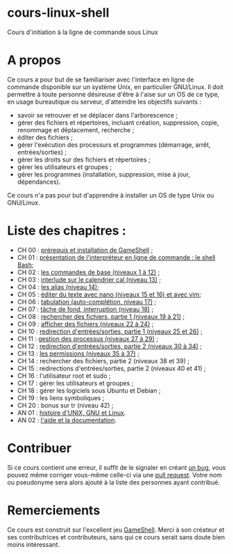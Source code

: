 # cours-linux-shell
Cours d'initiation à la ligne de commande sous Linux

# A propos

Ce cours a pour but de se familiariser avec l'interface en ligne de commande
disponible sur un système Unix, en particulier GNU/Linux. Il doit permettre à
toute personne désireuse d'être à l'aise sur un OS de ce type, en usage
bureautique ou serveur, d'atteindre les objectifs suivants :

* savoir se retrouver et se déplacer dans l'arborescence ;
* gérer des fichiers et répertoires, incluant création, suppression, copie,
  renommage et déplacement, recherche ;
* éditer des fichiers ;
* gérer l'exécution des processurs et  programmes (démarrage, arrêt, entrées/sorties) ;
* gérer les droits sur des fichiers et répertoires ;
* gérer les utilisateurs et groupes ;
* gérer les programmes (installation, suppression, mise à jour, dépendances).

Ce cours n'a pas pour but d'apprendre à installer un OS de type Unix ou
GNU/Linux.

# Liste des chapitres :

* CH 00 : [prérequis et installation de GameShell](ch/ch00_prerequis_install.md) ;
* CH 01 : [présentation de l'interpréteur en ligne de commande : le shell
  Bash](ch/ch01_presentation_bash.md);
* CH 02 : [les commandes de base (niveaux 1 à 12)](ch/ch02_commandes_base.md) ;
* CH 03 : [interlude sur le calendrier cal (niveau 13)](ch/ch03_cal.md) ;
* CH 04 : [les alias (niveau 14)](ch/ch04_alias.md);
* CH 05 : [éditer du texte avec nano (niveaux 15 et 16) et avec
  vim](ch/ch05_editer_texte.md);
* CH 06 : [tabulation (auto-complétion, niveau 17)](ch/ch06_tabulation.md) ;
* CH 07 : [tâche de fond, interruption (niveau 18)](ch/ch07_taches.md) ;
* CH 08 : [rechercher des fichiers, partie 1 (niveaux 19 à
  21)](ch/ch08_rechercher_fichiers_partie1.md) ;
* CH 09 : [afficher des fichiers (niveaux 22 à 24)](ch/ch09_afficher_fichiers.md) ;
* CH 10 : [redirection d'entrées/sorties, partie 1 (niveaux 25 et 26)](ch/ch10_entrees_sorties.md) ;
* CH 11 : [gestion des processus (niveaux 27 à 29)](ch/ch11_processus.md) ;
* CH 12 : [redirection d'entrées/sorties, partie 2 (niveaux 30 à
  34)](ch/ch12_entrees_sorties_part2.md) ;
* CH 13 : [les permissions (niveaux 35 à 37)](ch/ch13_permissions.md) ;
* CH 14 : rechercher des fichiers, partie 2 (niveaux 38 et 39) ;
* CH 15 : redirections d'entrées/sorties, partie 2 (niveaux 40 et 41) ;
* CH 16 : l'utilisateur root et sudo ;
* CH 17 : gérer les utilisateurs et groupes ;
* CH 18 : gérer les logiciels sous Ubuntu et Debian ;
* CH 19 : les liens symboliques ;
* CH 20 : bonus sur tr (niveau 42) ;
* AN 01 : [histoire d'UNIX, GNU et Linux](an/an01_historique.md).
* AN 02 : [l'aide et la documentation](an/an02_man_documentation.md).

# Contribuer

Si ce cours contient une erreur, il suffit de le signaler en créant [un
bug](https://github.com/ahpnils/cours-linux-shell/issues), vous pouvez même
corriger vous-même celle-ci via une [pull
request](https://github.com/ahpnils/cours-linux-shell/pulls). Votre nom ou
pseudonyme sera alors ajouté à la liste des personnes ayant contribué.

# Remerciements

Ce cours est construit sur l'excellent jeu
[GameShell](https://github.com/phyver/GameShell). Merci à son créateur et ses
contributrices et contributeurs, sans qui ce cours serait sans doute bien moins
intéressant.
